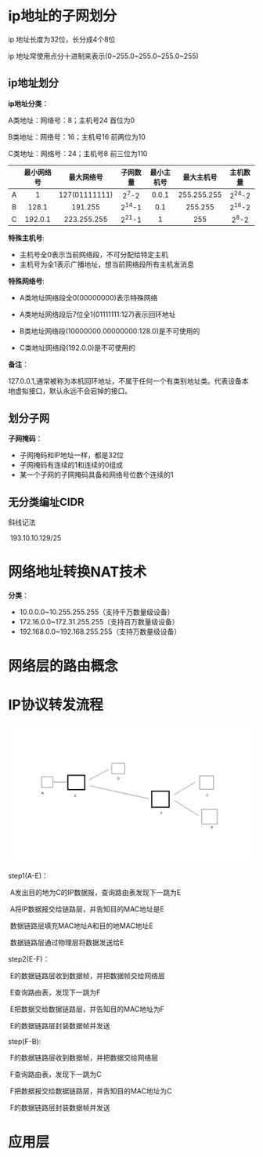 # ip地址的子网划分

ip 地址长度为32位，长分成4个8位

ip 地址常使用点分十进制来表示(0~255.0~255.0~255.0~255)



## ip地址划分

**ip地址分类**：

A类地址：网络号：8；主机号24	首位为0

B类地址：网络号：16；主机号16	前两位为10

C类地址：网络号：24；主机号8	前三位为110

|      | 最小网络号 |  最大网络号   |     子网数量     | 最小主机号 | 最大主机号  |     主机数量     |
| :--: | :--------: | :-----------: | :--------------: | :--------: | :---------: | :--------------: |
|  A   |     1      | 127(01111111) | 2<sup>7</sup>-2  |   0.0.1    | 255.255.255 | 2<sup>24</sup>-2 |
|  B   |   128.1    |    191.255    | 2<sup>14</sup>-1 |    0.1     |   255.255   | 2<sup>16</sup>-2 |
|  C   |  192.0.1   |  223.255.255  | 2<sup>21</sup>-1 |     1      |     255     | 2<sup>8</sup>-2  |



**特殊主机号**:

- 主机号全0表示当前网络段，不可分配给特定主机
- 主机号为全1表示广播地址，想当前网络段所有主机发消息



**特殊网络号**:

- A类地址网络段全0(00000000)表示特殊网络

- A类地址网络段后7位全1(01111111:127)表示回环地址

- B类地址网络段(10000000.00000000:128.0)是不可使用的

- C类地址网络段(192.0.0)是不可使用的



**备注**：

127.0.0.1,通常被称为本机回环地址，不属于任何一个有类别地址类。代表设备本地虚拟接口，默认永远不会宕掉的接口。



## 划分子网

**子网掩码**：

- 子网掩码和IP地址一样，都是32位
- 子网掩码有连续的1和连续的0组成
- 某一个子网的子网掩码具备和网络号位数个连续的1



## 无分类编址CIDR

斜线记法

​	193.10.10.129/25



# 网络地址转换NAT技术

**分类**：

- 10.0.0.0~10.255.255.255（支持千万数量级设备）
- 172.16.0.0~172.31.255.255（支持百万数量级设备）
- 192.168.0.0~192.168.255.255（支持万数量级设备）



# 网络层的路由概念







# IP协议转发流程

![简单网络拓扑](%E8%AE%A1%E7%AE%97%E6%9C%BA%E7%BD%91%E7%BB%9C/%E7%AE%80%E5%8D%95%E7%BD%91%E7%BB%9C%E6%8B%93%E6%89%91.png)

step1(A-E)：

​	A发出目的地为C的IP数据报，查询路由表发现下一跳为E

​	A将IP数据报交给链路层，并告知目的MAC地址是E

​	数据链路层填充MAC地址A和目的地MAC地址E

​	数据链路层通过物理层将数据发送给E

step2(E-F)：

​	E的数据链路层收到数据帧，并把数据帧交给网络层

​	E查询路由表，发现下一跳为F

​	E把数据交给数据链路层，并告知目的MAC地址为F

​	E的数据链路层封装数据帧并发送

step(F-B):

​	F的数据链路层收到数据帧，并把数据交给网络层

​	F查询路由表，发现下一跳为C

​	F把数据报交给数据链路层，并告知目的MAC地址为C

​	F的数据链路层封装数据帧并发送



# 应用层

